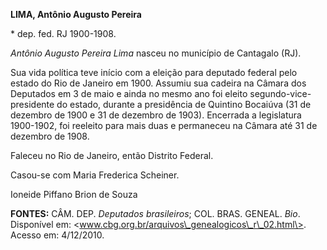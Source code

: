 **LIMA, Antônio Augusto Pereira**

\* dep. fed. RJ 1900-1908.

*Antônio Augusto Pereira Lima* nasceu no município de Cantagalo (RJ).

Sua vida política teve início com a eleição para deputado federal pelo
estado do Rio de Janeiro em 1900. Assumiu sua cadeira na Câmara dos
Deputados em 3 de maio e ainda no mesmo ano foi eleito
segundo-vice-presidente do estado, durante a presidência de Quintino
Bocaiúva (31 de dezembro de 1900 e 31 de dezembro de 1903). Encerrada a
legislatura 1900-1902, foi reeleito para mais duas e permaneceu na
Câmara até 31 de dezembro de 1908.

Faleceu no Rio de Janeiro, então Distrito Federal.

Casou-se com Maria Frederica Scheiner.

Ioneide Piffano Brion de Souza

**FONTES:** CÂM. DEP. *Deputados brasileiros*; COL. BRAS. GENEAL. *Bio*.
Disponível em: \<www.cbg.org.br/arquivos\_genealogicos\_r\_02.html\>.
Acesso em: 4/12/2010.
